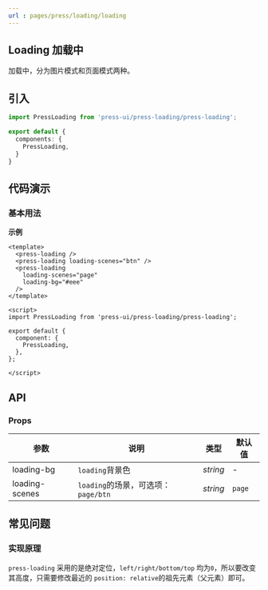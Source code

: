 ```yaml
---
url : pages/press/loading/loading
---
```


## Loading 加载中

加载中，分为图片模式和页面模式两种。


## 引入

```ts
import PressLoading from 'press-ui/press-loading/press-loading';

export default {
  components: {
    PressLoading,
  }
}
```

## 代码演示

### 基本用法

**示例**


```vue
<template>
  <press-loading />
  <press-loading loading-scenes="btn" />
  <press-loading
    loading-scenes="page"
    loading-bg="#eee"
  />
</template>

<script>
import PressLoading from 'press-ui/press-loading/press-loading';

export default {
  component: {
    PressLoading,
  },
};

</script>
```


## API

### Props

| 参数           | 说明                                | 类型     | 默认值 |
| -------------- | ----------------------------------- | -------- | ------ |
| loading-bg     | `loading`背景色                     | _string_ | -      |
| loading-scenes | `loading`的场景，可选项：`page/btn` | _string_ | `page` |





## 常见问题

### 实现原理

`press-loading` 采用的是绝对定位，`left/right/bottom/top` 均为`0`，所以要改变其高度，只需要修改最近的 `position: relative`的祖先元素（父元素）即可。
